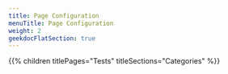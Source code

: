 ```yaml
---
title: Page Configuration
menuTitle: Page Configuration
weight: 2 
geekdocFlatSection: true
---
```


{{% children titlePages="Tests" titleSections="Categories" %}}
